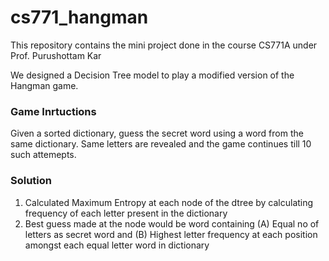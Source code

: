 # cs771_hangman
This repository contains the mini project done in the course CS771A under Prof. Purushottam Kar

We designed a Decision Tree model to play a modified version of the Hangman game.

### Game Inrtuctions

Given a sorted dictionary, guess the secret word using a word from the same dictionary. Same letters are revealed and the game continues till 10 such attemepts.

### Solution

1. Calculated Maximum Entropy at each node of the dtree by calculating frequency of each letter present in the dictionary
2. Best guess made at the node would be word containing (A) Equal no of letters as secret word and (B) Highest letter frequency at each position amongst each equal letter word in dictionary

